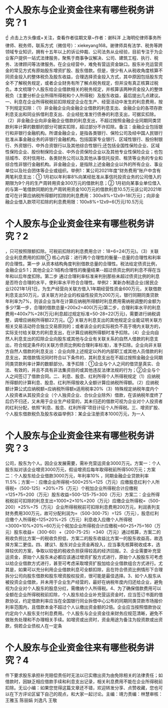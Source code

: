 # 个人股东与企业资金往来有哪些税务讲究？1

☝ 点击上方头像或+关注，查看作者往期文章~作者：谢科洋 上海明伦律师事务所律师、税务师，联系方式（微信号）：xiekeyang168。谢律师具有法学、税务等跨领域专业知识，拥有十五年以上的诉讼仲裁、公司法务从业经验，目前专注于为企业客户提供一站式法律服务，聚焦于商事争议解决、公司、建筑工程、执行、税务、法律顾问等法律服务。在企业经营中，难免有营运资金缺口。股东补充运营资金的常见方式有原始股东增资扩股、股东借款。但是，很少有人从税收角度核算不同资金投入的整体税负及股东收益，合理选择资金投入方式，其中原因包括股东完全不了解税务规定，或者企业财务有所了解点税务规定，但并没有真正核算过税负。本文梳理个人股东给企业借款相关的税务规定，并核算该两种资金投入的整体税负（主要分析企业所得所得税和个人所得税）及股东收益，最后提出几点建议。一、利息在企业所得税税前扣除规定企业在生产、经营活动中发生的利息费用，按下列规定扣除：（1）非金融企业向金融企业借款的利息支出、金融企业的各项存款利息支出和同业拆借利息支出、企业经批准发行债券的利息支出，可据实扣除。（2）非金融企业向非金融企业借款的利息支出，不超过按照金融企业同期同类贷款利率计算的数额的部分可据实扣除，超过部分不许扣除。备注：金融企业包括银行和非银行金融机构。所谓金融企业，是指各类银行、保险公司及经中国人民银行批准从事金融业务的非银行金融机构。包括国家专业银行、区域性银行、股份制银行、外资银行、中外合资银行以及其他综合性银行;还包括全国性保险企业、区域性保险企业、股份制保险企业、中外合资保险企业以及其他专业性保险企业；也包括城市、农村信用社、各类财务公司以及其他从事信托投资、租赁等业务的专业和综合性非银行金融机构。非金融企业，是指除上述金融企业以外的所有企业、事业单位以及社会团体等企业或组织。举例1：某公司2021年度“财务费用”账户中含有两笔利息支出：① 1月初以年利率8%向某经批准从事信托投资业务的公司借入的期限为9个月的生产周转用资金300万元的借款利息；② 1月初向某事业单位借入的与第一笔借款同期的生产周转用资金100万元的借款利息10.5万元该公司2021年度可在计算应纳税所得额时扣除的利息费用：300x8%÷12x9=18(万元)；向非金融企业借入款项可扣除的利息费用限：100x8%÷12x9=6(万元)10.5万元

# 个人股东与企业资金往来有哪些税务讲究？2

，只可按照限额扣除。可税前扣除的利息费用合计：18+6=24(万元)。（3）关联企业利息费用的扣除① 核心内容：进行两个合理性的衡量--总量的合理性和利率的合理性。第一步 从资本结构角度判别借款总量的合理性。税法给定债资比例，金融企业5:1；其他企业2:1结构合理性的衡量结果--超过债资比例的利息不得在当年和以后年度扣除。第二步 通过合理利率标准来判别那些未超过债资比例的利息是否符合合理的水平，使利率水平符合合理性。举例2：某新办制造企业(居民企业)2021年1月1日，为生产经营向关联方借入1年期经营性资金600万元，关联借款利息支出50万元，该关联方对企业的权益性投资为200万元，银行同期同类贷款年利率为7%，则该企业当年在计算应纳税所得额时利息费用需纳税调整的金额为多少?第一步，合理的借款总量=200x2=400(万元)第二步，合理利率水平的利息费用=400x7%=28(万元)利息超过规定标准=50-28=22(万元)，需要进行纳税调整，调增应纳税所得额22万元。② 关联方利息支出的其他规定企业能证明关联方相关交易活动符合独立交易原则的；或者该企业的实际税负不高于境内关联方的，实际支付给关联方的利息支出，在计算应纳税所得额时准予扣除。（4）企业向自然人利息支出的扣除企业向股东或其他与企业有关联关系的自然人借款的利息支出，符合规定条件的(关联方债资比例和合理利率标准)，准予扣除。企业向非关联方自然人借款的利息支出：企业向除上述规定以外的内部职工或其他人员借款的利息支出，其借款情况同时符合以下条件的，其利息支出在不超过按照金融企业同期同类贷款利率计算的数额部分。准予扣除：①企业与个人之间的借贷是真实、合法、有效的，并且不具有非法集资目的或其他违反法律法规的行为；②企业与个人之间签订了借款合同。二、利息、股息、红利所得个人所得税规定（1）应纳税所得额的计算利息、股息、红利所得按收入全额计算应纳税所得额。（2）应纳税额计算公式应纳税额=应纳税所得额x适用税率20%（3）特殊规定纳税年度内个人投资者从其投资企业（个人独资企业、合伙企业除外）借款，在该纳税年度终了后仍不归还，又未用于企业生产经营的，其未归还的借款可视为企业对个人投资者的红利分配，依照“利息、股息、红利所得”项目计征个人所得税。三、增资扩股、个人股东借款税负及股东收益举例3：某企业注册资本1000万元，为一人

# 个人股东与企业资金往来有哪些税务讲究？3

公司，股东为个人。因企业发展需要，需补充营运资金3000万元。方案一：个人股东拟对该企业增资3000万元，假设增资后每年取得税前所得500万元；方案二：个人股东给企业借款3000万元，年利率10% ，同期金融企业贷款利率11.5%；方案一：应缴企业所得税=500×25%=125（万元）应缴股息红利个人所得税=（500-125）×20%=75（万元）个税加企业所得税合计应缴税=125+75=200（万元）股东收益=500-125-75=300（万元）方案二：企业所得税税前可扣除的利息支出=1000×2×10%=200（万元）应缴企业所得税=（500-200）×25%=75（万元）企业所得税税前可扣除利息费用200万元，利润表列支财务费用300万元，故可分配利润为=（500-300-75）=125（万元），股息红利应缴个人所得税=125×20%=25（万元）利息收入应缴个人所得税=3000×10%×20%=60万元个税加企业所得税合计应缴税=60+25+75=160（万元）股东收益=（300-60）+（200-75-25）=340（万元）通过核算，方案二的税收负担比方案一的税收负担低，方案二的股东收益比方案一的股东收益高，故选择方案二更佳。四、建议1、股东对企业资金再投入，应当事先核算税收成本，选择较优的方案，争取以较低的税收负担获得较高的经济回报。2、企业需要补充营运资金，原始个人股东未必都应该通过增资扩股方式进行，原始个人股股东可考虑以给企业借款方式进行，甚至可考虑采取增资扩股加给企业借款组合方式进行。尤其是，如果可以充分利用企业借款利息可全额扣除，且在符合债资比例情形下合理拆分公司向股东借款和股东增资股权投资，很可能是最佳选择。3、如个人股东从被投资企业借款，并未用于企业生产经营的，最好在纳税年度内归还给企业，避免视为企业对个人股东的股息分红，需缴纳个人所得税。4、为了确保借款费用可以全额在企业所得税税前扣除，个人股东给企业补充营运资金时，应当签订书面的借款协议，约定借款利率应当在全国银行同业拆借中心公布的同期同类贷款市场报价利率范围内，且借款本金不超过个人认缴出资金额的2倍。企业应当按照借款协议约定向个人股东支付利息费用。个人股东与企业资金往来财务应规范清晰，避免不做账务处理和不办理相关手续。如增资或出资时，资金用途为备注为投资款或出资款，倘若企业债权人在一定条

# 个人股东与企业资金往来有哪些税务讲究？4

件下要求股东承担补充赔偿责任时无法以已实缴出资为由免除相关的法律责任；如借款时，因缺乏相应借款手续和利息支出记录，相关利息费用不能在企业所得税前扣除。无讼小编：如果您觉得这篇文章还不错，欢迎转发分享、点赞收藏，您也可以在下方评论区留下自己的观点，和大家一起讨论。主编：靖力责编：林慧审核：王雅玉 陈丽娟 刘逸凡 王敬

